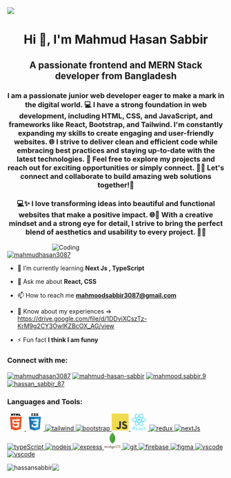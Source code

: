 
<img src="https://www.internetcreation.net/wp-content/uploads/2015/04/banner-web-development.png">

<h1 align="center">Hi 👋, I'm Mahmud Hasan Sabbir</h1>
<h2 align="center">A passionate frontend and MERN Stack developer from Bangladesh</h2>

<h3 align="center">I am a passionate junior web developer eager to make a mark in the digital world. 💻 I have a strong foundation in web development, including HTML, CSS, and JavaScript, and frameworks like React, Bootstrap, and Tailwind. I'm constantly expanding my skills to create engaging and user-friendly websites. 🌐 I strive to deliver clean and efficient code while embracing best practices and staying up-to-date with the latest technologies. 🚀 Feel free to explore my projects and reach out for exciting opportunities or simply connect. 🚀💡 Let's connect and collaborate to build amazing web solutions together!🌟</h3>

<h3 align="center"> 💻✨ I love transforming ideas into beautiful and functional websites that make a positive impact. 🌐🌈 With a creative mindset and a strong eye for detail, I strive to bring the perfect blend of aesthetics and usability to every project. 🔧🎨</h3>

<img align="right" alt="Coding" width="400" src="https://cdn.dribbble.com/users/1162077/screenshots/3848914/programmer.gif">

<p align="left"> <a href="https://twitter.com/mahmudhasan3087" target="blank"><img src="https://img.shields.io/twitter/follow/mahmudhasan3087?logo=twitter&style=for-the-badge" alt="mahmudhasan3087" /></a> </p>

- 🌱 I’m currently learning **Next Js , TypeScript**

- 💬 Ask me about **React, CSS**

- 📫 How to reach me **mahmoodsabbir3087@gmail.com**

- 📄 Know about my experiences => https://drive.google.com/file/d/1DDviXCszTz-KrM9g2CY3OwIKZBcOX_AG/view

- ⚡ Fun fact **I think I am funny**

<h3 align="left">Connect with me:</h3>
<p align="left">
<a href="https://twitter.com/mahmudhasan3087" target="blank"><img align="center" src="https://raw.githubusercontent.com/rahuldkjain/github-profile-readme-generator/master/src/images/icons/Social/twitter.svg" alt="mahmudhasan3087" height="30" width="40" /></a>
<a href="https://linkedin.com/in/mahmud-hasan-sabbir" target="blank"><img align="center" src="https://raw.githubusercontent.com/rahuldkjain/github-profile-readme-generator/master/src/images/icons/Social/linked-in-alt.svg" alt="mahmud-hasan-sabbir" height="30" width="40" /></a>
<a href="https://fb.com/mahmood.sabbir.9" target="blank"><img align="center" src="https://raw.githubusercontent.com/rahuldkjain/github-profile-readme-generator/master/src/images/icons/Social/facebook.svg" alt="mahmood.sabbir.9" height="30" width="40" /></a>
<a href="https://instagram.com/hassan_sabbir_87" target="blank"><img align="center" src="https://raw.githubusercontent.com/rahuldkjain/github-profile-readme-generator/master/src/images/icons/Social/instagram.svg" alt="hassan_sabbir_87" height="30" width="40" /></a>
</p>

<h3 align="left">Languages and Tools:</h3>
<p align="left"> <a href="https://www.w3.org/html/" target="_blank" rel="noreferrer"> <img src="https://raw.githubusercontent.com/devicons/devicon/master/icons/html5/html5-original-wordmark.svg" alt="html5" width="40" height="40"/> </a> <a href="https://www.w3schools.com/css/" target="_blank" rel="noreferrer"> <img src="https://raw.githubusercontent.com/devicons/devicon/master/icons/css3/css3-original-wordmark.svg" alt="css3" width="40" height="40"/> </a> <a href="https://tailwindcss.com/" target="_blank" rel="noreferrer"> <img src="https://www.vectorlogo.zone/logos/tailwindcss/tailwindcss-icon.svg" alt="tailwind" width="40" height="40"/> </a> <a href="https://getbootstrap.com" target="_blank" rel="noreferrer"> <img src="https://upload.wikimedia.org/wikipedia/commons/thumb/b/b2/Bootstrap_logo.svg/640px-Bootstrap_logo.svg.png" alt="bootstrap" width="40" height="40"/> </a> <a href="https://developer.mozilla.org/en-US/docs/Web/JavaScript" target="_blank" rel="noreferrer"> <img src="https://raw.githubusercontent.com/devicons/devicon/master/icons/javascript/javascript-original.svg" alt="javascript" width="40" height="40"/> </a> <a href="https://reactjs.org/" target="_blank" rel="noreferrer"> <img src="https://raw.githubusercontent.com/devicons/devicon/master/icons/react/react-original-wordmark.svg" alt="react" width="40" height="40"/> </a> <a href="https://redux-toolkit.js.org/" target="_blank" rel="noreferrer"> <img src="https://w7.pngwing.com/pngs/413/852/png-transparent-redux-react-logo-javascript-dq-purple-violet-text-thumbnail.png" alt="redux" width="40" height="40"/> </a> <a href="https://nextjs.org/" target="_blank" rel="noreferrer"> <img src="https://i.ibb.co/pKpHX1Y/Untitled-design.jpg" alt="nextJs" width="40" height="40"/> </a> <a href="https://www.typescriptlang.org" target="_blank" rel="noreferrer"> <img src="https://titrias.com/files/2022/04/typescript.png" alt="typeScript" width="40" height="40"/> </a> <a href="https://nodejs.org" target="_blank" rel="noreferrer"> <img src="https://w7.pngwing.com/pngs/780/57/png-transparent-node-js-javascript-database-mongodb-native-miscellaneous-text-trademark.png" alt="nodejs" width="40" height="40"/> </a> <a href="https://expressjs.com" target="_blank" rel="noreferrer"> <img src="https://encrypted-tbn0.gstatic.com/images?q=tbn:ANd9GcTtHxkkv_qITFSaNg8Sl2EYnabxPjvwKpv4bQ&usqp=CAU" alt="express" width="40" height="40"/> </a> <a href="https://www.mongodb.com/" target="_blank" rel="noreferrer"> <img src="https://raw.githubusercontent.com/devicons/devicon/master/icons/mongodb/mongodb-original-wordmark.svg" alt="mongodb" width="40" height="40"/> </a> <a href="https://git-scm.com/" target="_blank" rel="noreferrer"> <img src="https://www.vectorlogo.zone/logos/git-scm/git-scm-icon.svg" alt="git" width="40" height="40"/> </a> <a href="https://firebase.google.com/" target="_blank" rel="noreferrer"> <img src="https://www.vectorlogo.zone/logos/firebase/firebase-icon.svg" alt="firebase" width="40" height="40"/> </a> <a href="https://www.figma.com/" target="_blank" rel="noreferrer"> <img src="https://www.vectorlogo.zone/logos/figma/figma-icon.svg" alt="figma" width="40" height="40"/> </a> <a href="https://code.visualstudio.com/" target="_blank" rel="noreferrer"> <img src="https://uxwing.com/wp-content/themes/uxwing/download/brands-and-social-media/visual-studio-code-icon.png" alt="vscode" width="40" height="40"/> </a> <a href="https://www.postman.com" target="_blank" rel="noreferrer"> <img src="https://cdn.iconscout.com/icon/free/png-256/free-postman-3521648-2945092.png?f=webp" alt="vscode" width="40" height="40"/> </a> </p>

<p><img align="left" src="https://github-readme-stats.vercel.app/api/top-langs?username=hassansabbir&show_icons=true&locale=en&layout=compact" alt="hassansabbir" /></p>
<img height="180em" src="https://github-readme-stats.vercel.app/api?username=hassansabbir&theme=react&hide_border=true&show_icons=true&include_all_commits=true" >

